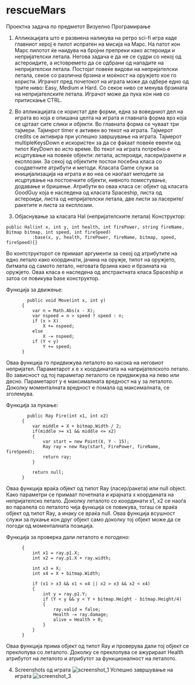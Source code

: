 # rescueMars
Проектна задача по предметот Визуелно Програмирање
1. Апликацијата што е развиена наликува на ретро sci-fi игра каде главниот херој е пилот испратен
на мисија на Марс. На патот кон Марс пилотот ќе наидува на бројни препреки како астероиди и непријателски летала.
Негова задача е да не се судри со некој од астероидите, а истовремето да се одбрани од нападите на непријателски летала. Постојат повеќе
видови на непријателски летала, секое со различна брзина и моќност на оружјето кое го користи. Играчот пред почетокот на играта може да одбере
едно од трите ниво: Easy, Medium и Hard. Со секое ниво се менува брзината на непријателските летала. Играчот може да пука кон нив со притискање CTRL.
2. Во апликацијата се користат две форми, една за воведниот дел на играта во која е опишана целта на играта и главната форма врз која се 
цртаат сите слики и објекти. Во главната форма се чуваат три тајмери. Тајмнрот timer е активен во текот на играта. Тајмерот credits се активира при успешно завршување на играта. Тајмерот multipleKeysDown е искористен за да се фаќаат повеќе евенти од типот KeyDown во исто време.
  Во текот на играта потребно е исцртување на повеќе објекти: летала, астероиди, ласери/ракети и експлозии. За секој од објектите постои посебна класа со соодветните атрибути и методи. Класата Game служи за иницијализација на играта и во неа се наоѓаат методите за исцртување на постоечките објекти, нивното поместување, додавање и бришење. Атрибути во оваа класa се: објект од класата GoodGuy која е наследена од класата Spaceship, листа од астероиди, листа од непријателски летала, две листи за ласерите/ракетите и листа за експлозии. 
  
  3. Објаснување за класата Hal (непријателските летала)
  Конструктор:
  ```
  public Hal(int x, int y, int health, int firePower, string fireName, Bitmap bitmap, int speed, int fireSpeed)
            :base(x, y, health, firePower, fireName, bitmap, speed, fireSpeed){}
```

  Во контструкторот се примаат аргументи за секој од атрибутите на едно летало како координати, јачина на оружје, типот на оружјето, битмапа од самото летало, неговата брзина како и брзината на оружјето. Оваа класа е наследена од апстрактната класа Spaceship и затоа се повикува base конструктор. 
  
  Функција за движење:
  ```
          public void Move(int x, int y)
        {
            var n = Math.Abs(x - X);
            var nspeed = n > speed ? speed : n;
            if (x > X)
                X += nspeed;
            else
                X -= nspeed;
            if (Y < y)
                Y += speed;
        }
```
  Оваа функција го придвижува леталото во насока на неговиот непријател. Параметарот x е x координатата на напријателското летало. Во зависност од тој параметар леталото се придвижува на лево или десно. Параметарот y е максималната вредност на y за леталото. Доколку моменталната вредност е помала од максималната, се зголемува.
  
  Функција за пукање:
  ```
          public Ray Fire(int x1, int x2)
        {
            var middle = X + bitmap.Width / 2;
            if(middle >= x1 && middle <= x2)
            {
                var start = new Point(X, Y - 15);
                Ray ray = new Ray(start, FirePower, fireName, fireSpeed);
                return ray;
            }

            return null;
        }
```
  Оваа функција враќа објект од типот Ray (ласер/ракета) или null object. Како параметри се примаат почетната и крајната x координата на непријателско летало. Доколку леталото со координати x1, x2 се наоѓа во паралела со леталото чија функција се повикува, тогаш се враќа објект од типот Ray, а инаку се враќа null. Оваа функција всушност служи за пукање кон друг објект само доколку тој објект може да се погоди од моменталната позиција.
  
  Функција за проверка дали леталото е погодено:
  ```public override void isHit(Ray ray)
        {
            int x1 = ray.p1.X;
            int x2 = ray.p1.X + ray.width;

            int x3 = X;
            int x4 = X + bitmap.Width;

            if (x1 > x3 && x1 < x4 || x2 > x3 && x2 < x4)
            {
                int y = ray.p1.Y;
                if (Y < y && y < Y + bitmap.Height - bitmap.Height/4)
                {
                    ray.valid = false;
                    Health -= ray.damage;
                    alive = Health > 0;
                }
            }
        }
```
  Оваа функција прима објект од типот Ray и проверува дали тој објект се преклопува со леталото. Доколку се преклопува се ажурираат Health атрибутот на леталото и атрибутот за функционалност на леталото. 
  
  4. Screenshots од играта
![screenshot_1](https://user-images.githubusercontent.com/32780138/41423720-5ecef66c-6ffc-11e8-8eca-22f3e7fc04e4.png)
Успешно завршување на играта
![screenshot_3](https://user-images.githubusercontent.com/32780138/41423947-f67d7d30-6ffc-11e8-9283-29bd540e13f9.png)

  
